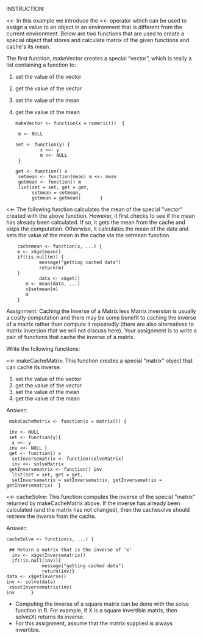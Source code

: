 INSTRUCTION:

<<-  In this example we introduce the <<- operator which can be used to assign a value to an object in an environment that is different from the current environment. Below are two functions that are used to create a special object that stores and calculate matrix of the given functions and cache's its mean.

The first function, makeVector creates a special “vector”, which is really a list containing a function to:

1. set the value of the vector
2. get the value of the vector
3. set the value of the mean
4. get the value of the mean


       
       makeVector <- function(x = numeric())  {
        
        m <- NULL
       
       set <- function(y) {
                x <<- y
                m <<- NULL
        }
       
       get <- function() x
        setmean <- function(mean) m <<- mean
        getmean <- function() m
        list(set = set, get = get,
             setmean = setmean,
             getmean = getmean)       }


<<- The following function calculates the mean of the special "vector" created with the above function. However, it first checks to see if the mean has already been calculated. If so, it gets the mean from the cache and skips the computation. Otherwise, it calculates the mean of the data and sets the value of the mean in the cache via the setmean function.

        
        cachemean <- function(x, ...) {
        m <- x$getmean()
        if(!is.null(m)) {
                message("getting cached data")
                return(m)
        }
                data <- x$get()
           m <- mean(data, ...)
           x$setmean(m)
           m
        }


Assignment: Caching the Inverse of a Matrix
less 
Matrix inversion is usually a costly computation and there may be some benefit to caching the inverse of a matrix rather than compute it repeatedly (there are also alternatives to matrix inversion that we will not discuss here). Your assignment is to write a pair of functions that cache the inverse of a matrix.


Write the following functions:

<<- makeCacheMatrix: This function creates a special "matrix" object that can cache its inverse.

1. set the value of the vector
2. get the value of the vector
3. set the value of the mean
4. get the value of the mean

Answer:
     
     
     makeCacheMatrix <- function(x = matrix()) {
     
     inv <- NULL
     set <- function(y){
      x <<- y
     inv <<- NULL }
     get <- function() x
      setInversematrix <- function(solveMatrix)
      inv <<- solveMatrix
     getInversematrix <- function() inv
      list(set = set, get = get, 
      setInversematrix = setInversematrix, getInversematrix = getInversematrix)  }


<<- cacheSolve: This function computes the inverse of the special "matrix" returned by makeCacheMatrix above. If the inverse has already been calculated (and the matrix has not changed), then the cachesolve should retrieve the inverse from the cache.

Answer: 
    
    cacheSolve <- function(x, ...) {
     
     ## Return a matrix that is the inverse of 'x'
      inv <- x$getInversematrix()
      if(!is.null(inv)){
                 message("getting cached data")
                 return(inv)}
    data <- x$getInverse()
    inv <- solve(data)
     x$setInversematrix(inv)
    inv      }

* Computing the inverse of a square matrix can be done with the solve function in R. For example, if X is a square invertible matrix, then solve(X) returns its inverse.
* For this assignment, assume that the matrix supplied is always invertible.

